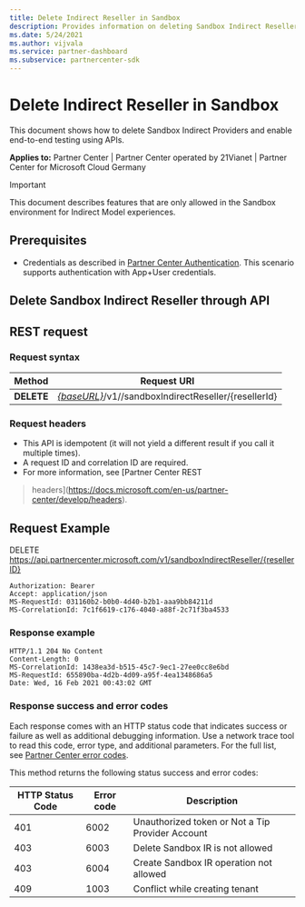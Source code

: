 ```yaml
---
title: Delete Indirect Reseller in Sandbox
description: Provides information on deleting Sandbox Indirect Resellers and enabling end-to-end testing using APIs.
ms.date: 5/24/2021
ms.author: vijvala
ms.service: partner-dashboard
ms.subservice: partnercenter-sdk
---
```


# Delete Indirect Reseller in Sandbox

This document shows how to delete Sandbox Indirect Providers and enable end-to-end testing using APIs.

**Applies to:** Partner Center | Partner Center operated by 21Vianet | Partner Center for Microsoft Cloud Germany

> [!Important]
> This document describes features that are only allowed in the Sandbox environment for Indirect Model experiences.

## Prerequisites

- Credentials as described in [Partner Center Authentication](partner-center-authentication.md). This scenario supports authentication with App+User credentials.

## Delete Sandbox Indirect Reseller through API

## REST request

### Request syntax

| Method | Request URI                                                                             |
|------------|-------------------------------------------------------------------------------------|
| **DELETE** | [*{baseURL}*](partner-center-rest-urls.md)/v1//sandboxIndirectReseller/{resellerId} |

### Request headers

- This API is idempotent (it will not yield a different result if you call it multiple times).
- A request ID and correlation ID are required.
- For more information, see [Partner Center REST
> headers](https://docs.microsoft.com/en-us/partner-center/develop/headers).

## Request Example

DELETE https://api.partnercenter.microsoft.com/v1/sandboxIndirectReseller/{resellerID}

```http
Authorization: Bearer
Accept: application/json
MS-RequestId: 031160b2-b0b0-4d40-b2b1-aaa9bb84211d
MS-CorrelationId: 7c1f6619-c176-4040-a88f-2c71f3ba4533
```

###  Response example

```http
HTTP/1.1 204 No Content
Content-Length: 0
MS-CorrelationId: 1438ea3d-b515-45c7-9ec1-27ee0cc8e6bd
MS-RequestId: 655890ba-4d2b-4d09-a95f-4ea1348686a5
Date: Wed, 16 Feb 2021 00:43:02 GMT
```

### Response success and error codes

Each response comes with an HTTP status code that indicates success or failure as well as additional debugging information. Use a network trace tool to read this code, error type, and additional parameters. For the full list, see [Partner Center error
codes](error-codes.md).

This method returns the following status success and error codes:

| HTTP Status Code                     | Error code     | Description                                      |
|--------------------------------------|----------------|--------------------------------------------------|
| 401                                  | 6002           | Unauthorized token or Not a Tip Provider Account |
| 403                                  | 6003           | Delete Sandbox IR is not allowed                 |
| 403                                  | 6004           | Create Sandbox IR operation not allowed          |
| 409                                  | 1003           | Conflict while creating tenant                   |

